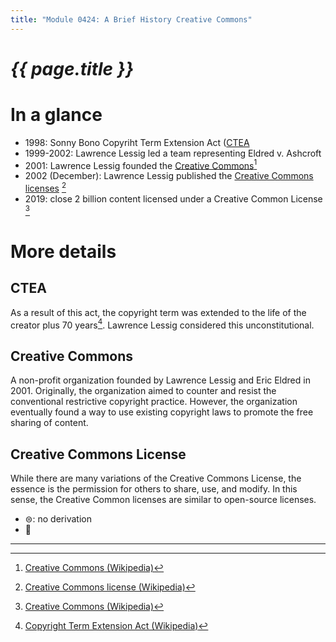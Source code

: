 ```yaml
---
title: "Module 0424: A Brief History Creative Commons" 
---
```


# _{{ page.title }}_

# In a glance

* 1998: Sonny Bono Copyriht Term Extension Act ([CTEA](#CETA)
* 1999-2002: Lawrence Lessig led a team representing Eldred v. Ashcroft
* 2001: Lawrence Lessig founded the [Creative Commons](#creative-commons)[^2]
* 2002 (December): Lawrence Lessig published the [Creative Commons licenses](#creative-common-license) [^3]
* 2019: close 2 billion content licensed under a Creative Common License [^2]

# More details

## CTEA

As a result of this act, the copyright term was extended to the life of the creator plus 70 years[^1]. Lawrence Lessig considered this unconstitutional. 

## Creative Commons

A non-profit organization founded by Lawrence Lessig and Eric Eldred in 2001. Originally, the organization aimed to counter and resist the conventional restrictive copyright practice. However, the organization eventually found a way to use existing copyright laws to promote the free sharing of content. 

## Creative Commons License

While there are many variations of the Creative Commons License, the essence is the permission for others to share, use, and modify. In this sense, the Creative Common licenses are similar to open-source licenses.

* ⊜: no derivation
* 🄍

---

[^1]: [Copyright Term Extension Act (Wikipedia)](https://en.wikipedia.org/wiki/Copyright_Term_Extension_Act)
[^2]: [Creative Commons (Wikipedia)](https://en.wikipedia.org/wiki/Creative_Commons)
[^3]: [Creative Commons license (Wikipedia)](https://en.wikipedia.org/wiki/Creative_Commons_license)
